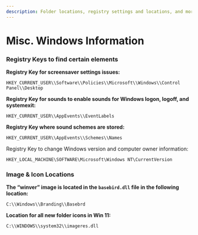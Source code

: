 ```yaml
---
description: Folder locations, registry settings and locations, and more.
---
```


# Misc. Windows Information

### Registry Keys to find certain elements

**Registry Key for screensaver settings issues:**

```
HKEY_CURRENT_USER\\Software\\Policies\\Microsoft\\Windows\\Control Panel\\Desktop

```

**Registry Key for sounds to enable sounds for Windows logon, logoff, and systemexit:**

```
HKEY_CURRENT_USER\\AppEvents\\EventLabels

```

**Registry Key where sound schemes are stored:**

```
HKEY_CURRENT_USER\\AppEvents\\Schemes\\Names

```

Registry Key to change Windows version and computer owner information:

```
HKEY_LOCAL_MACHINE\SOFTWARE\Microsoft\Windows NT\CurrentVersion
```

### Image & Icon Locations

**The “winver” image is located in the `basebird.dll` file in the following location:**

```
C:\\Windows\\Branding\\Basebrd

```

**Location for all new folder icons in Win 11:**

```
C:\\WINDOWS\\system32\\imageres.dll

```
